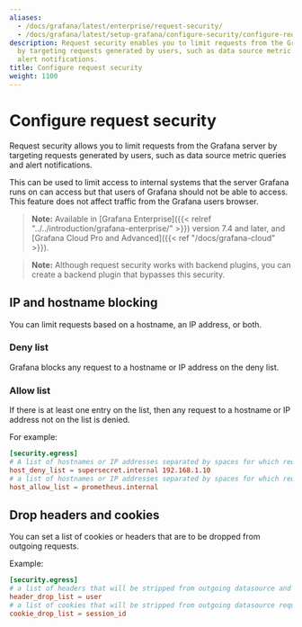 ```yaml
---
aliases:
  - /docs/grafana/latest/enterprise/request-security/
  - /docs/grafana/latest/setup-grafana/configure-security/configure-request-security/
description: Request security enables you to limit requests from the Grafana server
  by targeting requests generated by users, such as data source metric queries and
  alert notifications.
title: Configure request security
weight: 1100
---
```


# Configure request security

Request security allows you to limit requests from the Grafana server by targeting requests generated by users, such as data source metric queries and alert notifications.

This can be used to limit access to internal systems that the server Grafana runs on can access but that users of Grafana should not be able to access. This feature does not affect traffic from the Grafana users browser.

> **Note:** Available in [Grafana Enterprise]({{< relref "../../introduction/grafana-enterprise/" >}}) version 7.4 and later, and [Grafana Cloud Pro and Advanced]({{< ref "/docs/grafana-cloud" >}}).

> **Note:** Although request security works with backend plugins, you can create a backend plugin that bypasses this security.

## IP and hostname blocking

You can limit requests based on a hostname, an IP address, or both.

### Deny list

Grafana blocks any request to a hostname or IP address on the deny list.

### Allow list

If there is at least one entry on the list, then any request to a hostname or IP address not on the list is denied.

For example:

```toml
[security.egress]
# A list of hostnames or IP addresses separated by spaces for which requests are blocked.
host_deny_list = supersecret.internal 192.168.1.10
# a list of hostnames or IP addresses separated by spaces for which requests will be allowed, all other requests will be blocked
host_allow_list = prometheus.internal

```

## Drop headers and cookies

You can set a list of cookies or headers that are to be dropped from outgoing requests.

Example:

```toml
[security.egress]
# a list of headers that will be stripped from outgoing datasource and alerting requests
header_drop_list = user
# a list of cookies that will be stripped from outgoing datasource requests (case sensitive)
cookie_drop_list = session_id
```
